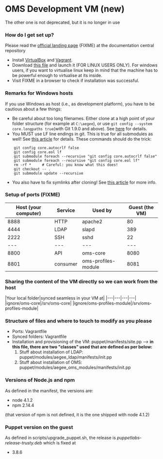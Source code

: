 # OMS Development VM (new) 
The other one is not deprecated, but it is no longer in use

### How do I get set up? ###

Please read the [official landing page](https://oms-project.atlassian.net) (FIXME) at the documentation central repository






* Install [VirtualBox](https://www.virtualbox.org/wiki/Downloads) and
  [Vagrant](https://www.vagrantup.com/downloads.html).
* Download [this file](FIXME) and launch it (FOR LINUX USERS ONLY). For windows users, if you want to virtualise linux keep in mind that the machine has to be powerful enough to virtualise at its inside.
* Visit FIXME in a browser to check if installation was successful.

### Remarks for Windows hosts ###

If you use Windows as host (i.e., as development platform), you have to be cautious about a few things:

* Be careful about too long filenames. Either clone at a high point of your folder structure (for example at `C:\aegee`), or use `git config --system core.longpaths true`(with Git 1.9.0 and above). See [here](http://stackoverflow.com/questions/22575662/filename-too-long-in-git-for-windows) for details.
* You MUST use LF line endings in git. This is true for all submodules as well! See [this article](https://help.github.com/articles/dealing-with-line-endings/) for details. These commands should do the trick:
```
    git config core.autocrlf false
    git config core.eol lf
    git submodule foreach --recursive "git config core.autocrlf false"
    git submodule foreach --recursive "git config core.eol lf"
    rm -rf *     # Careful: you know what this does!
    git checkout -- .
    git submodule update --recursive
```
* You also have to fix symlinks after cloning! See [this article](http://stackoverflow.com/questions/5917249/git-symlinks-in-windows) for more info.


### Setup of ports (FIXME) ###

|Host (your computer)|Service|Used by|Guest (the VM)|
|---|---|---|---|
|8888|HTTP|apache2|80|
|4444|LDAP|slapd|389|
|2222|SSH|sshd|22|
|---|---|---|---|
|8800|API|oms-core|8080|
|8801|consumer|oms-profiles-module|8081|

### Sharing the content of the VM directly so we can work from the host ###

|Your local folder|synced seamless in your VM at|
|---|---|---|---|
|ignore/oms-core|/srv/oms-core|
|ignore/oms-profiles-module|/srv/oms-profiles-module|

### Structure of files and where to touch to modify as you please ###

* Ports: Vagrantfile
* Synced folders: Vagrantfile
* Installation and provisioning of the VM: puppet/manifests/site.pp --> __in this file, there are two "classes" used that are defined as per below:__
  1.  Stuff about installation of LDAP: puppet/modules/aegee_ldap/manifests/init.pp
  2.  Stuff about installation of OMS: puppet/modules/aegee_oms_modules/manifests/init.pp

### Versions of Node.js and npm ###
As defined in the manifest, the versions are:

* node 4.1.2
* npm 2.14.4

(that version of npm is not defined, it is the one shipped with node 4.1.2)

### Puppet version on the guest ###
As defined in scripts/upgrade_puppet.sh, the release is *puppetlabs-release-trusty.deb* which is fixed at 

* 3.8.6


